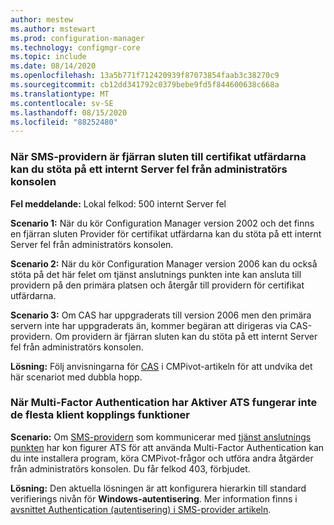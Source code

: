 ```yaml
---
author: mestew
ms.author: mstewart
ms.prod: configuration-manager
ms.technology: configmgr-core
ms.topic: include
ms.date: 08/14/2020
ms.openlocfilehash: 13a5b771f712420939f87073854faab3c38270c9
ms.sourcegitcommit: cb12dd341792c0379bebe9fd5f844600638c668a
ms.translationtype: MT
ms.contentlocale: sv-SE
ms.lasthandoff: 08/15/2020
ms.locfileid: "88252480"
---
```

<!--Don't apply H2 in this include file since they are context driven by article-->

### <a name="when-the-sms-provider-is-remote-from-the-cas-you-may-encounter-an-internal-server-error-from-the-admin-console"></a><a name="bkmk_dblhop"></a> När SMS-providern är fjärran sluten till certifikat utfärdarna kan du stöta på ett internt Server fel från administratörs konsolen

**Fel meddelande:** Lokal felkod: 500 internt Server fel

**Scenario 1:** När du kör Configuration Manager version 2002 och det finns en fjärran sluten Provider för certifikat utfärdarna kan du stöta på ett internt Server fel från administratörs konsolen.

**Scenario 2:** När du kör Configuration Manager version 2006 kan du också stöta på det här felet om tjänst anslutnings punkten inte kan ansluta till providern på den primära platsen och återgår till providern för certifikat utfärdarna. 

**Scenario 3:** Om CAS har uppgraderats till version 2006 men den primära servern inte har uppgraderats än, kommer begäran att dirigeras via CAS-providern. Om providern är fjärran sluten kan du stöta på ett internt Server fel från administratörs konsolen. 

**Lösning:** Följ anvisningarna för [CAS](../../core/servers/manage/cmpivot-changes.md#cas-has-a-remote-provider) i CMPivot-artikeln för att undvika det här scenariot med dubbla hopp.

### <a name="when-multi-factor-authentication-is-enabled-most-tenant-attach-features-dont-work"></a><a name="bkmk_mfa"></a> När Multi-Factor Authentication har Aktiver ATS fungerar inte de flesta klient kopplings funktioner
<!--7986450, 7988266-->
**Scenario:** Om [SMS-providern](../../core/plan-design/hierarchy/plan-for-the-sms-provider.md) som kommunicerar med [tjänst anslutnings punkten](../../core/servers/deploy/configure/about-the-service-connection-point.md) har kon figurer ATS för att använda Multi-Factor Authentication kan du inte installera program, köra CMPivot-frågor och utföra andra åtgärder från administratörs konsolen. Du får felkod 403, förbjudet.  

**Lösning:** Den aktuella lösningen är att konfigurera hierarkin till standard verifierings nivån för **Windows-autentisering**. Mer information finns i [avsnittet Authentication (autentisering) i SMS-provider artikeln](../../core/plan-design/hierarchy/plan-for-the-sms-provider.md#bkmk_auth).

